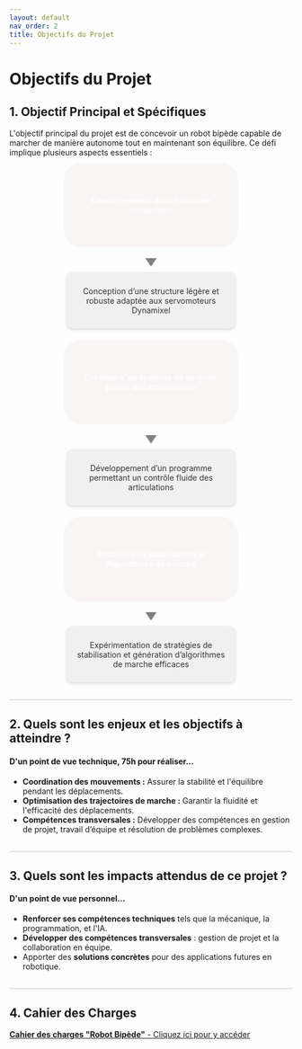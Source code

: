 ```yaml
---
layout: default
nav_order: 2
title: Objectifs du Projet
---
```



# Objectifs du Projet

## 1. Objectif Principal et Spécifiques 
L'objectif principal du projet est de concevoir un robot bipède capable de marcher de manière autonome tout en maintenant son équilibre. Ce défi implique plusieurs aspects essentiels :

<div class="bubbles-container">
    <div class="bubble-wrapper">
        <div class="bubble">Développement de la Structure mécanique</div>
        <div class="arrow"></div>
        <div class="sub-objective">Conception d’une structure légère et robuste adaptée aux servomoteurs Dynamixel</div>
    </div>
    <div class="bubble-wrapper">
        <div class="bubble">Création d'un système de contrôle précis des articulations</div>
        <div class="arrow"></div>
        <div class="sub-objective">Développement d’un programme permettant un contrôle fluide des articulations</div>
    </div>
    <div class="bubble-wrapper">
        <div class="bubble">Stratégies de stabilisation et Algorithmes de marche</div>
        <div class="arrow"></div>
        <div class="sub-objective">Expérimentation de stratégies de stabilisation et génération d’algorithmes de marche efficaces</div>
    </div>
</div>

<div style="border-top: 2px solid #e0e0e0; margin: 30px 0;"></div>

## 2. Quels sont les enjeux et les objectifs à atteindre ?

#### D'un point de vue technique, 75h pour réaliser...

- **Coordination des mouvements :** Assurer la stabilité et l'équilibre pendant les déplacements.
- **Optimisation des trajectoires de marche :** Garantir la fluidité et l'efficacité des déplacements.
- **Compétences transversales :** Développer des compétences en gestion de projet, travail d’équipe et résolution de problèmes complexes.

<div style="border-top: 2px solid #e0e0e0; margin: 30px 0;"></div>

## 3. Quels sont les impacts attendus de ce projet ? 

#### D'un point de vue personnel...

- **Renforcer ses compétences techniques** tels que la mécanique, la programmation, et l'IA.
- **Développer des compétences transversales** : gestion de projet et la collaboration en équipe.
- Apporter des **solutions concrètes** pour des applications futures en robotique.

<div style="border-top: 2px solid #e0e0e0; margin: 30px 0;"></div>

## 4. Cahier des Charges
[**Cahier des charges "Robot Bipède"** - Cliquez ici pour y accéder](assets/pdf/CAHIER_DES_CHARGES.pdf)

<style>
/* Conteneur principal des bulles */
.bubbles-container {
    display: flex;
    flex-wrap: wrap;
    justify-content: center;
    gap: 30px;
    margin-top: 20px;
}

/* Structure de chaque bulle */
.bubble-wrapper {
    display: flex;
    flex-direction: column;
    align-items: center;
    text-align: center;
}

/* Style des bulles */
.bubble {
    width: 280px;
    height: 120px;
    padding: 15px;
    background-color: rgb(161, 16, 16);
    color: white;
    border-radius: 30px;
    font-weight: bold;
    display: flex;
    align-items: center;
    justify-content: center;
    box-shadow: 0px 4px 10px rgba(0, 0, 0, 0.2);
    text-align: center;
    opacity: 0;
    animation: fadeIn 1s forwards;
}

/* Apparition progressive des bulles */
.bubble:nth-child(1) { animation-delay: 0s; }
.bubble:nth-child(2) { animation-delay: 0.5s; }
.bubble:nth-child(3) { animation-delay: 1s; }

/* Flèche sous la bulle */
.arrow {
    width: 0;
    height: 0;
    border-left: 10px solid transparent;
    border-right: 10px solid transparent;
    border-top: 15px solid gray;
    margin: 10px 0;
}

/* Texte des sous-objectifs */
.sub-objective {
    width: 280px;
    height: 80px;
    padding: 10px;
    background-color: #f0f0f0;
    color: #333;
    border-radius: 10px;
    text-align: center;
    font-size: 14px;
    font-weight: normal;
    box-shadow: 0px 2px 5px rgba(0, 0, 0, 0.15);
    display: flex;
    align-items: center;
    justify-content: center;
}

/* Animation d'apparition */
@keyframes fadeIn {
    from { opacity: 0; transform: translateY(-10px); }
    to { opacity: 1; transform: translateY(0); }
}

/* Responsive Design */
@media screen and (max-width: 768px) {
    .bubbles-container {
        flex-direction: column;
        align-items: center;
    }
    .bubble, .sub-objective {
        width: 90%;
    }
}
</style>